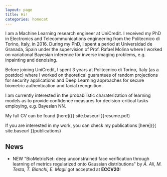 ```yaml
---
layout: page
title: Hi!
categories: homecat
---
```



I am a Machine Learning research engineer at UniCredit. I received my PhD in Electronics and Telecommunications engineering from the Politecnico di Torino, Italy, in 2016.
During my PhD, I spent a period at Universidad de Granada, Spain under the supervision of Prof. Rafael Molina where I worked on variational Bayesian inference for inverse imaging problems, e.g. inpainting and denoising.

Before joining UniCredit, I spent 3 years at Politecnico di Torino, Italy (as a postdoc) where I worked on theoretical guarantees of random projections for security applications and Deep Learning approaches for secure biometric authentication and facial recognition.

I am currently interested in the probabilistic charaterization of learning models as to provide confidence measures for decision-critical tasks employing, e.g. Bayesian NN.

My full CV can be found [here]({{ site.baseurl }}resume.pdf)

If you are interested in my work, you can check my publications [here]({{ site.baseurl }}publications)


## News
 - <span class="highlight-shape">NEW</span> "BioMetricNet: deep unconstrained face verification through learning of metrics regularized onto Gaussian distributions" by _A. Ali, M. Testa, T. Bianchi, E. Magli_ got accepted at **ECCV20**!



